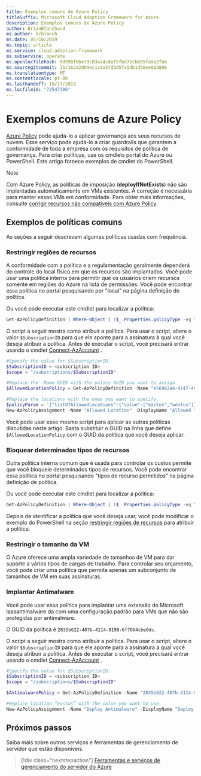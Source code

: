 ```yaml
---
title: Exemplos comuns de Azure Policy
titleSuffix: Microsoft Cloud Adoption Framework for Azure
description: Exemplos comuns de Azure Policy
author: BrianBlanchard
ms.author: brblanch
ms.date: 05/10/2019
ms.topic: article
ms.service: cloud-adoption-framework
ms.subservice: operate
ms.openlocfilehash: 0d998f06e73c03a74cdaf5fbd75cb605fa9a2fbb
ms.sourcegitcommit: 35c162d2d09ec1c4a57d3d57a5db1d56ee883806
ms.translationtype: MT
ms.contentlocale: pt-BR
ms.lasthandoff: 10/17/2019
ms.locfileid: "72547306"
---
```

# <a name="common-azure-policy-examples"></a>Exemplos comuns de Azure Policy

[Azure Policy](https://docs.microsoft.com/azure/governance/policy/overview) pode ajudá-lo a aplicar governança aos seus recursos de nuvem. Esse serviço pode ajudá-lo a criar guardrails que garantem a conformidade de toda a empresa com os requisitos de política de governança. Para criar políticas, use os cmdlets portal do Azure ou PowerShell. Este artigo fornece exemplos de cmdlet do PowerShell.

> [!NOTE]
> Com Azure Policy, as políticas de imposição (**deployIfNotExists**) não são implantadas automaticamente em VMs existentes. A correção é necessária para manter essas VMs em conformidade. Para obter mais informações, consulte [corrigir recursos não compatíveis com Azure Policy](https://docs.microsoft.com/azure/governance/policy/how-to/remediate-resources).

## <a name="common-policy-examples"></a>Exemplos de políticas comuns

As seções a seguir descrevem algumas políticas usadas com frequência.

### <a name="restrict-resource-regions"></a>Restringir regiões de recursos

A conformidade com a política e a regulamentação geralmente dependerá do controle do local físico em que os recursos são implantados. Você pode usar uma política interna para permitir que os usuários criem recursos somente em regiões do Azure na lista de permissões. Você pode encontrar essa política no portal pesquisando por "local" na página definição de política.

Ou você pode executar este cmdlet para localizar a política:

```powershell
Get-AzPolicyDefinition | Where-Object { ($_.Properties.policyType -eq "BuiltIn") -and ($_.Properties.displayName -like "*location*") }
```

O script a seguir mostra como atribuir a política. Para usar o script, altere o valor `$SubscriptionID` para que ele aponte para a assinatura à qual você deseja atribuir a política. Antes de executar o script, você precisará entrar usando o cmdlet [Connect-AzAccount](https://docs.microsoft.com/powershell/module/az.accounts/connect-azaccount?view=azps-2.1.0) .

```powershell
#Specify the value for $SubscriptionID.
$SubscriptionID = <subscription ID>
$scope = "/subscriptions/$SubscriptionID"

#Replace the -Name GUID with the policy GUID you want to assign.
$AllowedLocationPolicy = Get-AzPolicyDefinition -Name "e56962a6-4747-49cd-b67b-bf8b01975c4c"

#Replace the locations with the ones you want to specify.
$policyParam = '{"listOfAllowedLocations":{"value":["eastus","westus"]}}'
New-AzPolicyAssignment -Name "Allowed Location" -DisplayName "Allowed locations for resource creation" -Scope $scope -PolicyDefinition $AllowedLocationPolicy -Location eastus -PolicyParameter $policyparam
```

Você pode usar esse mesmo script para aplicar as outras políticas discutidas neste artigo. Basta substituir o GUID na linha que define `$AllowedLocationPolicy` com o GUID da política que você deseja aplicar.

### <a name="block-certain-resource-types"></a>Bloquear determinados tipos de recursos

Outra política interna comum que é usada para controlar os custos permite que você bloqueie determinados tipos de recursos. Você pode encontrar essa política no portal pesquisando "tipos de recurso permitidos" na página definição de política.

Ou você pode executar este cmdlet para localizar a política:

```powershell
Get-AzPolicyDefinition | Where-Object { ($_.Properties.policyType -eq "BuiltIn") -and ($_.Properties.displayName -like "*allowed resource types") }
```

Depois de identificar a política que você deseja usar, você pode modificar o exemplo do PowerShell na seção [restringir regiões de recursos](#restrict-resource-regions) para atribuir a política.

### <a name="restrict-vm-size"></a>Restringir o tamanho da VM

O Azure oferece uma ampla variedade de tamanhos de VM para dar suporte a vários tipos de cargas de trabalho. Para controlar seu orçamento, você pode criar uma política que permita apenas um subconjunto de tamanhos de VM em suas assinaturas.

### <a name="deploy-antimalware"></a>Implantar Antimalware

Você pode usar essa política para implantar uma extensão do Microsoft Iaasantimalware da com uma configuração padrão para VMs que não são protegidas por antimalware.

O GUID da política é `2835b622-407b-4114-9198-6f7064cbe0dc`.

O script a seguir mostra como atribuir a política. Para usar o script, altere o valor `$SubscriptionID` para que ele aponte para a assinatura à qual você deseja atribuir a política. Antes de executar o script, você precisará entrar usando o cmdlet [Connect-AzAccount](https://docs.microsoft.com/powershell/module/az.accounts/connect-azaccount?view=azps-2.1.0) .

```powershell
#Specify the value for $SubscriptionID.
$SubscriptionID = <subscription ID>
$scope = "/subscriptions/$SubscriptionID"

$AntimalwarePolicy = Get-AzPolicyDefinition -Name "2835b622-407b-4114-9198-6f7064cbe0dc"

#Replace location “eastus” with the value you want to use.
New-AzPolicyAssignment -Name "Deploy Antimalware" -DisplayName "Deploy default Microsoft IaaSAntimalware extension for Windows Server" -Scope $scope -PolicyDefinition $AntimalwarePolicy -Location eastus –AssignIdentity

```

## <a name="next-steps"></a>Próximos passos

Saiba mais sobre outros serviços e ferramentas de gerenciamento de servidor que estão disponíveis.

> [!div class="nextstepaction"]
> [Ferramentas e serviços de gerenciamento do servidor do Azure](./tools-services.md)
